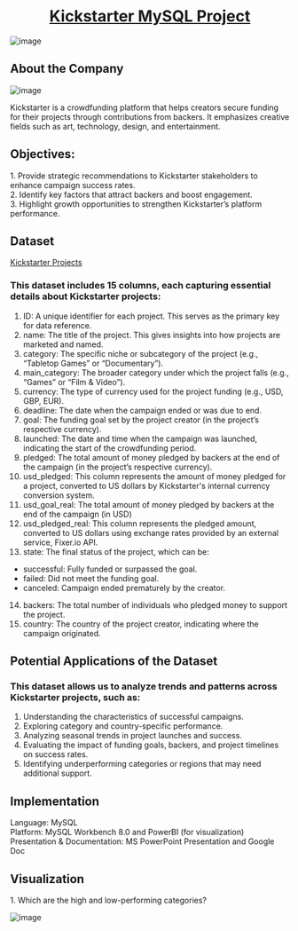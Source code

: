 <div align="center"><h1><u>Kickstarter MySQL Project</u></h1></div>

![image](https://github.com/user-attachments/assets/89897c3d-2b72-45f8-a9e5-1852da3cc6b9)

<h2><u></u>About the Company</u></h2>

![image](https://github.com/user-attachments/assets/4aead152-12fc-46f7-a772-096e9a9e689f)

<p>Kickstarter is a crowdfunding platform that helps creators secure funding for their projects through contributions from backers. It emphasizes creative fields such as art, technology, design, and entertainment.
</p>

<h2><u></u>Objectives:</u></h2>
<p>
  1. Provide strategic recommendations to Kickstarter stakeholders to enhance campaign success rates. <br>
  2. Identify key factors that attract backers and boost engagement.<br>
  3. Highlight growth opportunities to strengthen Kickstarter’s platform performance.<br>
</p>

<h2><u></u>Dataset</u></h2>

[Kickstarter Projects](https://www.kaggle.com/datasets/kemical/kickstarter-projects)
<p>
<h3>This dataset includes 15 columns, each capturing essential details about Kickstarter projects:</h3>

1. ID: A unique identifier for each project. This serves as the primary key for data reference.
2. name: The title of the project. This gives insights into how projects are marketed and named.
3. category: The specific niche or subcategory of the project (e.g., “Tabletop Games” or “Documentary”). 
4. main_category: The broader category under which the project falls (e.g., “Games” or “Film & Video”).
5. currency: The type of currency used for the project funding (e.g., USD, GBP, EUR).
6. deadline: The date when the campaign ended or was due to end.
7. goal: The funding goal set by the project creator (in the project’s respective currency).
8. launched: The date and time when the campaign was launched, indicating the start of the crowdfunding period.
9. pledged: The total amount of money pledged by backers at the end of the campaign (in the project’s respective currency).
10. usd_pledged: This column represents the amount of money pledged for a project, converted to US dollars by Kickstarter's internal currency conversion system.
11. usd_goal_real:  The total amount of money pledged by backers at the end of the campaign (in USD)
12. usd_pledged_real: This column represents the pledged amount, converted to US dollars using exchange rates provided by an external service, Fixer.io API.
13. state: The final status of the project, which can be:
  * successful: Fully funded or surpassed the goal.
  * failed: Did not meet the funding goal.
  * canceled: Campaign ended prematurely by the creator.
14. backers: The total number of individuals who pledged money to support the project.
15. country: The country of the project creator, indicating where the campaign originated.</p>

<h2><u></u>Potential Applications of the Dataset</u></h2>
<p>
<h3>This dataset allows us to analyze trends and patterns across Kickstarter projects, such as:</h3>

1. Understanding the characteristics of successful campaigns.
2. Exploring category and country-specific performance.
3. Analyzing seasonal trends in project launches and success.
4. Evaluating the impact of funding goals, backers, and project timelines on success rates.
5. Identifying underperforming categories or regions that may need additional support.</p>

<h2><u></u>Implementation</u></h2>
Language: MySQL<br>
Platform: MySQL Workbench 8.0 and PowerBI (for visualization)<br>
Presentation & Documentation: MS PowerPoint Presentation and Google Doc<br>

<h2><u></u>Visualization</u></h2>
<p>1. Which are the high and low-performing categories?</p>

![image](https://github.com/user-attachments/assets/8bdc48bf-4f9d-4810-9b4d-a10f652b3808)















